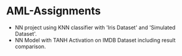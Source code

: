 # AML-Assignments
- NN project using KNN classifier with 'Iris Dataset' and 'Simulated Dataset'. 
- NN Model with TANH Activation on IMDB Dataset including result comparison.
